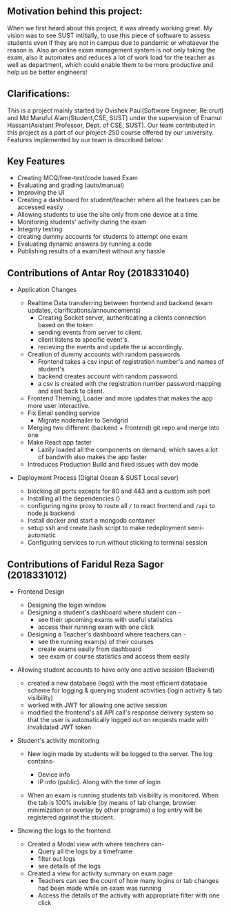 ## Motivation behind this project:

When we first heard about this project, it was already working great. My vision was to see SUST intitially, to use this piece of software to assess students even if they are not in campus due to pandemic or whataever the reason is. Also an online exam management system is not only taking the exam, also it automates and reduces a lot of work load for the teacher as well as department, which could enable them to be more productive and help us be better engineers!

## Clarifications:

This is a project mainly started by Ovishek Paul(Software Engineer, Re:cruit) and Md Maruful Alam(Student,CSE, SUST) under the supervision of Enamul Hassan(Asistant Professor, Dept. of CSE, SUST). Our team contributed in this project as a part of our project-250 course offered by our university. Features implemented by our team is described below:

## Key Features

- Creating MCQ/free-text/code based Exam
- Evaluating and grading (auto/manual)
- Improving the UI
- Creating a dashboard for student/teacher where all the features can be accessed easily
- Allowing students to use the site only from one device at a time
- Monitoring students' activity during the exam 
- Integrity testing
- creating dummy accounts for students to attempt one exam
- Evaluating dynamic answers by running a code
- Publishing results of a exam/test without any hassle

## Contributions of Antar Roy (2018331040)

- Application Changes

  - Realtime Data transferring between frontend and backend (exam updates, clarifications/announcements)
    - Creating Socket server, authenticating a clients connection based on the token
    - sending events from server to client.
    - client listens to specific event's.
    - recieving the events and update the ui accordingly.
  - Creation of dummy accounts with random passwords
    - Frontend takes a csv input of registration number's and names of student's
    - backend creates account with random password.
    - a csv is created with the registration number password mapping and sent back to client.
  - Frontend Theming, Loader and more updates that makes the app more user interactive.
  - Fix Email sending service
    - Migrate nodemailer to Sendgrid
  - Merging two different (backend + frontend) git repo and merge into one
  - Make React app faster
    - Lazily loaded all the components on demand, which saves a lot of bandwith also makes the app faster
  - Introduces Production Build and fixed issues with dev mode

- Deployment Process (Digital Ocean & SUST Local sever)
  - blocking all ports excepts for 80 and 443 and a custom ssh port
  - Installing all the dependencies ()
  - configuring nginx proxy to route all `/` to react frontend and `/api` to node.js backend
  - Install docker and start a mongodb container
  - setup ssh and create bash script to make redeployment semi-automatic
  - Configuring services to run without sticking to terminal session


## Contributions of Faridul Reza Sagor (2018331012)

- Frontend Design

  - Designing the login window
  - Designing a student's dashboard where student can -
    - see their upcoming exams with useful statistics
    - access their running exam with one click
  - Designing a Teacher's dashboard where teachers can -
    - see the running exam(s) of their courses
    - create exams easily from dashboard
    - see exam or course statistics and access them easily

- Allowing student accounts to have only one active session (Backend)

  - created a new database (logs) with the most efficient database scheme for logging & querying student activities (login activity & tab visibility)
  - worked with JWT for allowing one active session
  - modified the frontend's all API call's response delivery system so that the user is automatically logged out on requests made with invalidated JWT token

- Student's activity monitoring

  - New login made by students will be logged to the server. The log contains-
    - Device info 
    - IP info (public).
    Along with the time of login
   
  - When an exam is running students tab visibility is monitored. When the tab is 100% invisible (by means of tab change, browser minimization or overlay by other programs) a log entry will be registered against the student.

- Showing the logs to the frontend

  - Created a Modal view with where teachers can-
    - Query all the logs by a timeframe
    - filter out logs
    - see details of the logs
  - Created a view for activity summary on exam page
    - Teachers can see the count of how many logins or tab changes had been made while an exam was running
    - Access the details of the activity with appropriate filter with one click
  
